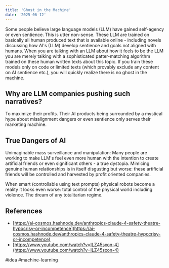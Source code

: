 ```yaml
---
title: 'Ghost in the Machine'
date: '2025-06-12'
---
```

Some people believe large language models (LLM) have gained self-agency or even sentience. This is utter non-sense. These LLM are trained on basically all human produced text that is available online - including novels discussing how AI's (LLM) develop sentience and goals not aligned with humans. When you are talking with an LLM about how it feels to be the LLM you are merely talking with a sophisticated patter-matching algorithm trained on these human written texts about this topic. If you train these models only on code or limited texts (which provably exclude any content on AI sentience etc.), you will quickly realize there is no ghost in the machine.

## Why are LLM companies pushing such narratives?

To maximize their profits. Their AI products being surrounded by a mystical hype about misalignment dangers or even sentience only serves their marketing machine.

## True Dangers of AI

Unimaginable mass surveillance and manipulation: Many people are working to make LLM's feel even more human with the intention to create artificial friends or even significant others - a true dystopia. Mimicing genuine human relationships is in itself disgusting but worse: these artificial friends will be controlled and harvested by profit oriented companies.

When smart (controllable using text prompts) physical robots become a reality it looks even worse: total control of the physical world including violence. The dream of any totalitarian regime.

## References

- [https://ai-cosmos.hashnode.dev/anthropics-claude-4-safety-theatre-hypocrisy-or-incompetence](https://ai-cosmos.hashnode.dev/anthropics-claude-4-safety-theatre-hypocrisy-or-incompetence)
- [https://www.youtube.com/watch?v=ILZ45sxon-4](https://www.youtube.com/watch?v=ILZ45sxon-4)

#idea #machine-learning
